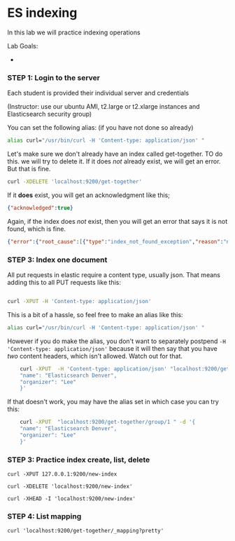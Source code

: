 # ES indexing

In this lab we will practice indexing operations


Lab Goals:

*

### STEP 1: Login to the server

Each student is provided their individual server and credentials

(Instructor: use our ubuntu AMI, t2.large or t2.xlarge instances and Elasticsearch security group)


You can set the following alias: (if you have not done so already)

```bash
alias curl="/usr/bin/curl -H 'Content-type: application/json' "
```


Let's make sure we don't already have an index called get-together. TO do this. we will try to delete it.  If it does *not* already exist, we will get an error.
But that is fine.


```bash
curl -XDELETE 'localhost:9200/get-together'
```

If it **does** exist, you will get an acknowledgment like this;

```json
{"acknowledged":true}
```

Again, if the index does *not* exist, then you will get an error that says it is not found, which is fine.

```json
{"error":{"root_cause":[{"type":"index_not_found_exception","reason":"no such index [get-together]","resource.type":"index_or_alias","resource.id":"get-together","index_uuid":"_na_","index":"get-together"}],"type":"index_not_found_exception","reason":"no such index [get-together]","resource.type":"index_or_alias","resource.id":"get-together","index_uuid":"_na_","index":"get-together"},"status":404}
```





### STEP 3: Index one document


All put requests in elastic require a content type, usually json. That means adding this to all PUT requests like this:

```bash

curl -XPUT -H 'Content-type: application/json'
```

This is a bit of a hassle, so feel free to make an alias like this:

```bash
alias curl="/usr/bin/curl -H 'Content-type: application/json' "
```

However if you do make the alias, you don't want to separately postpend `-H 'Content-type: application/json'` because it will then say that you have *two* content headers, which isn't allowed.
Watch out for that.


```bash
    curl -XPUT  -H 'Content-type: application/json' "localhost:9200/get-together/group/1 " -d '{
    "name": "Elasticsearch Denver",
    "organizer": "Lee"
    }'
```


If that doesn't work, you may have the alias set in which case you can try this:

```bash
    curl -XPUT  "localhost:9200/get-together/group/1 " -d '{
    "name": "Elasticsearch Denver",
    "organizer": "Lee"
    }'

```

### STEP 3: Practice index create, list, delete

    curl -XPUT 127.0.0.1:9200/new-index

    curl -XDELETE 'localhost:9200/new-index'

    curl -XHEAD -I 'localhost:9200/new-index'


### STEP 4: List mapping

    curl 'localhost:9200/get-together/_mapping?pretty'
